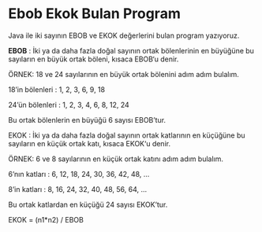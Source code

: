 # Ebob Ekok Bulan Program
Java ile iki sayının EBOB ve EKOK değerlerini bulan program yazıyoruz.

**EBOB** : İki ya da daha fazla doğal sayının ortak bölenlerinin en büyüğüne bu sayıların en büyük ortak böleni, kısaca EBOB‘u denir.

ÖRNEK: 18 ve 24 sayılarının en büyük ortak bölenini adım adım bulalım.

18’in bölenleri : 1, 2, 3, 6, 9, 18

24’ün bölenleri : 1, 2, 3, 4, 6, 8, 12, 24

Bu ortak bölenlerin en büyüğü 6 sayısı EBOB’tur.

EKOK : İki ya da daha fazla doğal sayının ortak katlarının en küçüğüne bu sayıların en küçük ortak katı, kısaca EKOK‘u denir.

ÖRNEK: 6 ve 8 sayılarının en küçük ortak katını adım adım bulalım.

6’nın katları : 6, 12, 18, 24, 30, 36, 42, 48, …

8’in katları : 8, 16, 24, 32, 40, 48, 56, 64, …

Bu ortak katlardan en küçüğü 24 sayısı EKOK’tur.

EKOK = (n1*n2) / EBOB
